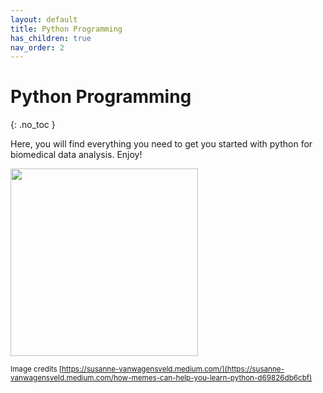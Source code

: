 ```yaml
---
layout: default
title: Python Programming
has_children: true
nav_order: 2
---
```


# Python Programming
{: .no_toc }

Here, you will find everything you need to get you started with python for biomedical data analysis. Enjoy!

<img src="https://miro.medium.com/v2/resize:fit:640/format:webp/0*FGz8gU3nQILSesYT.png" width=300>

<sup>Image credits [https://susanne-vanwagensveld.medium.com/](https://susanne-vanwagensveld.medium.com/how-memes-can-help-you-learn-python-d69826db6cbf)</sup>

